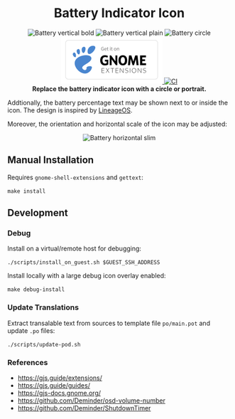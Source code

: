 <!--
SPDX-FileCopyrightText: 2023 Deminder <tremminder@gmail.com>

SPDX-License-Identifier: GPL-3.0-or-later
-->

<h1 align="center">Battery Indicator Icon</h1>
<p align="center">
<img alt="Battery vertical bold" height="128" src="data/battery_icon.png"/>
<img alt="Battery vertical plain" height="128" src="data/battery_plain_icon.png"/>
<img alt="Battery circle" height="128" src="data/battery_circle_icon.png"/>
<a href="https://extensions.gnome.org/extension/5718/battery-indicator-icon/">
    <img alt="Get it on GNOME Extensions" width="228" src="https://raw.githubusercontent.com/andyholmes/gnome-shell-extensions-badge/master/get-it-on-ego.svg?sanitize=true"></img>
  </a>
 <a href="https://github.com/Deminder/battery-indicator-icon/actions/workflows/build.yml"><img alt="CI" src="https://github.com/Deminder/battery-indicator-icon/actions/workflows/build.yml/badge.svg"></img></a>
  <br/>
  <b>Replace the battery indicator icon with a circle or portrait.</b>
</p>


Addtionally, the battery percentage text may be shown next to or inside the icon.
The design is inspired by [LineageOS](https://github.com/LineageOS/android_frameworks_base/blob/lineage-20.0/packages/SettingsLib/src/com/android/settingslib/graph).

Moreover, the orientation and horizontal scale of the icon may be adjusted:
<p align="center">
<img alt="Battery horizontal slim" height="128" src="data/battery_slim_icon.png"/>
</p>

## Manual Installation

Requires `gnome-shell-extensions` and `gettext`:

```(shell)
make install
```

## Development

### Debug

Install on a virtual/remote host for debugging:

```(shell)
./scripts/install_on_guest.sh $GUEST_SSH_ADDRESS
```

Install locally with a large debug icon overlay enabled:

```(shell)
make debug-install
```

### Update Translations

Extract transalable text from sources to template file `po/main.pot` and update `.po` files:

```(shell)
./scripts/update-pod.sh
```
### References

- https://gjs.guide/extensions/
- https://gjs.guide/guides/
- https://gjs-docs.gnome.org/
- https://github.com/Deminder/osd-volume-number
- https://github.com/Deminder/ShutdownTimer
